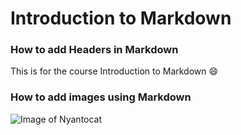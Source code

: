 #  Introduction to Markdown

### How to add Headers in Markdown
This is for the course Introduction to Markdown 😄

### How to add images using Markdown
![Image of Nyantocat](https://octodex.github.com/images/nyantocat.gif)

